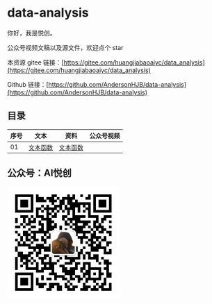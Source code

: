 # data-analysis

你好，我是悦创。

公众号视频文稿以及源文件，欢迎点个 star

本资源 gitee 链接：[https://gitee.com/huangjiabaoaiyc/data_analysis](https://gitee.com/huangjiabaoaiyc/data_analysis)

Github 链接：[https://github.com/AndersonHJB/data-analysis](https://github.com/AndersonHJB/data-analysis)

## 目录

| 序号 | 文本                                       | 资料                             | 公众号视频 |
| ---- | ------------------------------------------ | -------------------------------- | ---------- |
| 01   | [文本函数](01-Excel/01-文本函数/README.md) | [文本函数](01-Excel/01-文本函数) |            |



## 公众号：AI悦创

![公众号：AI悦创.jpg](README.assets/公众号：AI悦创.jpg)
